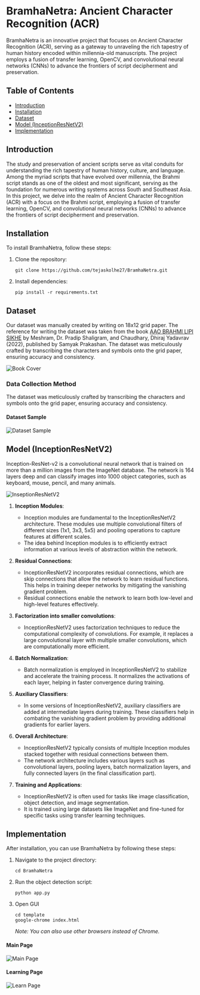 
# BramhaNetra: Ancient Character Recognition (ACR)

BramhaNetra is an innovative project that focuses on Ancient Character Recognition (ACR), serving as a gateway to unraveling the rich tapestry of human history encoded within millennia-old manuscripts. The project employs a fusion of transfer learning, OpenCV, and convolutional neural networks (CNNs) to advance the frontiers of script decipherment and preservation.

## Table of Contents

- [Introduction](#introduction)
- [Installation](#installation)
- [Dataset](#dataset)
- [Model (InceptionResNetV2)](#model-inceptionresnetv2)
- [Implementation](#implementation)

## Introduction

The study and preservation of ancient scripts serve as vital conduits for understanding the rich tapestry of human history, culture, and language. Among the myriad scripts that have evolved over millennia, the Brahmi script stands as one of the oldest and most significant, serving as the foundation for numerous writing systems across South and Southeast Asia. In this project, we delve into the realm of Ancient Character Recognition (ACR) with a focus on the Brahmi script, employing a fusion of transfer learning, OpenCV, and convolutional neural networks (CNNs) to advance the frontiers of script decipherment and preservation.

## Installation

To install BramhaNetra, follow these steps:

1. Clone the repository:
   ```
   git clone https://github.com/tejaskolhe27/BramhaNetra.git
   ```
2. Install dependencies:
   ```
   pip install -r requirements.txt
   ```

## Dataset

Our dataset was manually created by writing on 18x12 grid paper. The reference for writing the dataset was taken from the book [AAO BRAHMI LIPI SIKHE](https://amzn.in/d/ewtohZ2) by Meshram, Dr. Pradip Shaligram, and Chaudhary, Dhiraj Yadavrav (2022), published by Samyak Prakashan. The dataset was meticulously crafted by transcribing the characters and symbols onto the grid paper, ensuring accuracy and consistency.

![Book Cover](.\template\assets\img\refbook.jpg)

### Data Collection Method

The dataset was meticulously crafted by transcribing the characters and symbols onto the grid paper, ensuring accuracy and consistency.

#### Dataset Sample

![Dataset Sample](dataset1.jpg)

## Model (InceptionResNetV2)

Inception-ResNet-v2 is a convolutional neural network that is trained on more than a million images from the ImageNet database. The network is 164 layers deep and can classify images into 1000 object categories, such as keyboard, mouse, pencil, and many animals.

![InseptionResNetV2](./model.png)

1. **Inception Modules**:
   - Inception modules are fundamental to the InceptionResNetV2 architecture. These modules use multiple convolutional filters of different sizes (1x1, 3x3, 5x5) and pooling operations to capture features at different scales.
   - The idea behind Inception modules is to efficiently extract information at various levels of abstraction within the network.

2. **Residual Connections**:
   - InceptionResNetV2 incorporates residual connections, which are skip connections that allow the network to learn residual functions. This helps in training deeper networks by mitigating the vanishing gradient problem.
   - Residual connections enable the network to learn both low-level and high-level features effectively.

3. **Factorization into smaller convolutions**:
   - InceptionResNetV2 uses factorization techniques to reduce the computational complexity of convolutions. For example, it replaces a large convolutional layer with multiple smaller convolutions, which are computationally more efficient.

4. **Batch Normalization**:
   - Batch normalization is employed in InceptionResNetV2 to stabilize and accelerate the training process. It normalizes the activations of each layer, helping in faster convergence during training.

5. **Auxiliary Classifiers**:
   - In some versions of InceptionResNetV2, auxiliary classifiers are added at intermediate layers during training. These classifiers help in combating the vanishing gradient problem by providing additional gradients for earlier layers.

6. **Overall Architecture**:
   - InceptionResNetV2 typically consists of multiple Inception modules stacked together with residual connections between them.
   - The network architecture includes various layers such as convolutional layers, pooling layers, batch normalization layers, and fully connected layers (in the final classification part).

7. **Training and Applications**:
   - InceptionResNetV2 is often used for tasks like image classification, object detection, and image segmentation.
   - It is trained using large datasets like ImageNet and fine-tuned for specific tasks using transfer learning techniques.

## Implementation

After installation, you can use BramhaNetra by following these steps:

1. Navigate to the project directory:
   ```
   cd BramhaNetra
   ```
2. Run the object detection script:
   ```
   python app.py
   ```
3. Open GUI
   ```
   cd template
   google-chrome index.html
   ```
   *Note: You can also use other browsers instead of Chrome.*

#### Main Page
![Main Page](./SS1.png)

#### Learning Page 
![Learn Page](./SS2.png)


